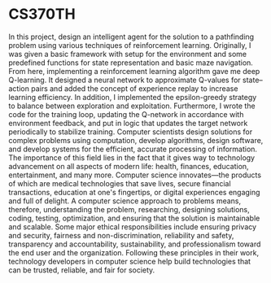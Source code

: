 # CS370TH
In this project, design an intelligent agent for the solution to a pathfinding problem using various techniques of reinforcement learning. Originally, I was given a basic framework with setup for the environment and some predefined functions for state representation and basic maze navigation. From here, implementing a reinforcement learning algorithm gave me deep Q-learning. It designed a neural network to approximate Q-values for state–action pairs and added the concept of experience replay to increase learning efficiency. In addition, I implemented the epsilon-greedy strategy to balance between exploration and exploitation. Furthermore, I wrote the code for the training loop, updating the Q-network in accordance with environment feedback, and put in logic that updates the target network periodically to stabilize training.
Computer scientists design solutions for complex problems using computation, develop algorithms, design software, and develop systems for the efficient, accurate processing of information. The importance of this field lies in the fact that it gives way to technology advancement on all aspects of modern life: health, finances, education, entertainment, and many more. Computer science innovates—the products of which are medical technologies that save lives, secure financial transactions, education at one's fingertips, or digital experiences engaging and full of delight. A computer science approach to problems means, therefore, understanding the problem, researching, designing solutions, coding, testing, optimization, and ensuring that the solution is maintainable and scalable. Some major ethical responsibilities include ensuring privacy and security, fairness and non-discrimination, reliability and safety, transparency and accountability, sustainability, and professionalism toward the end user and the organization. Following these principles in their work, technology developers in computer science help build technologies that can be trusted, reliable, and fair for society.
